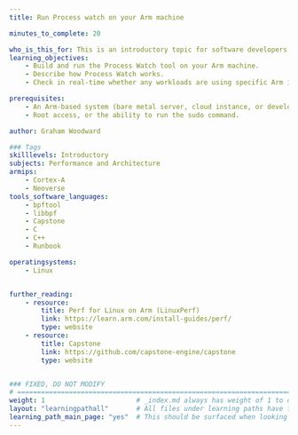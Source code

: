 ```yaml
---
title: Run Process watch on your Arm machine

minutes_to_complete: 20

who_is_this_for: This is an introductory topic for software developers who want to build and run the Process Watch tool on an Arm-based machine.
learning_objectives: 
    - Build and run the Process Watch tool on your Arm machine.
    - Describe how Process Watch works.
    - Check in real-time whether any workloads are using specific Arm instructions or features.

prerequisites:
    - An Arm-based system (bare metal server, cloud instance, or developer board) running Linux with kernel version 5.8.0 or later.
    - Root access, or the ability to run the sudo command.

author: Graham Woodward

### Tags
skilllevels: Introductory
subjects: Performance and Architecture
armips:
    - Cortex-A
    - Neoverse
tools_software_languages:
    - bpftool
    - libbpf
    - Capstone
    - C
    - C++
    - Runbook

operatingsystems:
    - Linux


further_reading:
    - resource:
        title: Perf for Linux on Arm (LinuxPerf)
        link: https://learn.arm.com/install-guides/perf/
        type: website
    - resource:
        title: Capstone 
        link: https://github.com/capstone-engine/capstone
        type: website


### FIXED, DO NOT MODIFY
# ================================================================================
weight: 1                       # _index.md always has weight of 1 to order correctly
layout: "learningpathall"       # All files under learning paths have this same wrapper
learning_path_main_page: "yes"  # This should be surfaced when looking for related content. Only set for _index.md of learning path content.
---
```

